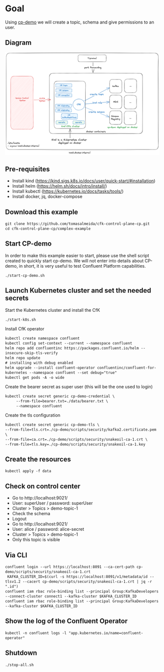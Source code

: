 # Goal

Using [cp-demo](https://docs.confluent.io/platform/current/tutorials/cp-demo/docs/overview.html) we will create a topic, schema and give permissions to an user.

## Diagram

![architecture diagram](./img/diagram.png)

## Pre-requisites
- Install kind (https://kind.sigs.k8s.io/docs/user/quick-start/#installation)
- Install helm (https://helm.sh/docs/intro/install/)
- Install kubectl (https://kubernetes.io/docs/tasks/tools/)
- Install docker, jq, docker-compose

## Download this example

```shell
git clone https://github.com/tomasalmeida/cfk-control-plane-cp.git
cd cfk-control-plane-cp/complex-example
```

## Start CP-demo

In order to make this example easier to start, please use the shell script created to quickly start cp-demo. We will not enter into details about CP-demo, in short, it is very useful to test Confluent Platform capabilities.

```shell
./start-cp-demo.sh
```

## Launch Kubernetes cluster and set the needed secrets

Start the Kubernetes cluster and install the CfK

```shell
./start-k8s.sh
```

Install CfK operator

```shell
kubectl create namespace confluent
kubectl config set-context --current --namespace confluent
helm repo add confluentinc https://packages.confluent.io/helm --insecure-skip-tls-verify
helm repo update
# installing with debug enabled
helm upgrade --install confluent-operator confluentinc/confluent-for-kubernetes --namespace confluent --set debug="true"
kubectl get pods -A -o wide
```

Create the bearer secret as super user (this will be the one used to login)

```shell
kubectl create secret generic cp-demo-credential \
     --from-file=bearer.txt=./data/bearer.txt \
     --namespace confluent
```

Create the tls configuration

```shell
kubectl create secret generic cp-demo-tls \
--from-file=tls.crt=./cp-demo/scripts/security/kafka2.certificate.pem \
--from-file=ca.crt=./cp-demo/scripts/security/snakeoil-ca-1.crt \
--from-file=tls.key=./cp-demo/scripts/security/snakeoil-ca-1.key
````

## Create the resources

```shell
kubectl apply -f data
```


## Check on control center

- Go to http://localhost:9021/
- User: superUser / password: superUser
- Cluster > Topics > demo-topic-1
- Check the schema
- Logout
- Go to http://localhost:9021/
- User: alice / password: alice-secret
- Cluster > Topics > demo-topic-1
- Only this topic is visible


## Via CLI

```shell
confluent login --url https://localhost:8091 --ca-cert-path cp-demo/scripts/security/snakeoil-ca-1.crt
 KAFKA_CLUSTER_ID=$(curl -s https://localhost:8091/v1/metadata/id --tlsv1.2 --cacert cp-demo/scripts/security/snakeoil-ca-1.crt | jq -r ".id")
confluent iam rbac role-binding list --principal Group:KafkaDevelopers --connect-cluster connect1 --kafka-cluster $KAFKA_CLUSTER_ID
confluent iam rbac role-binding list --principal Group:KafkaDevelopers --kafka-cluster $KAFKA_CLUSTER_ID
```

## Show the log of the Confluent Operator

```shell
kubectl -n confluent logs -l "app.kubernetes.io/name=confluent-operator"
```

## Shutdown

```shell
./stop-all.sh
```
